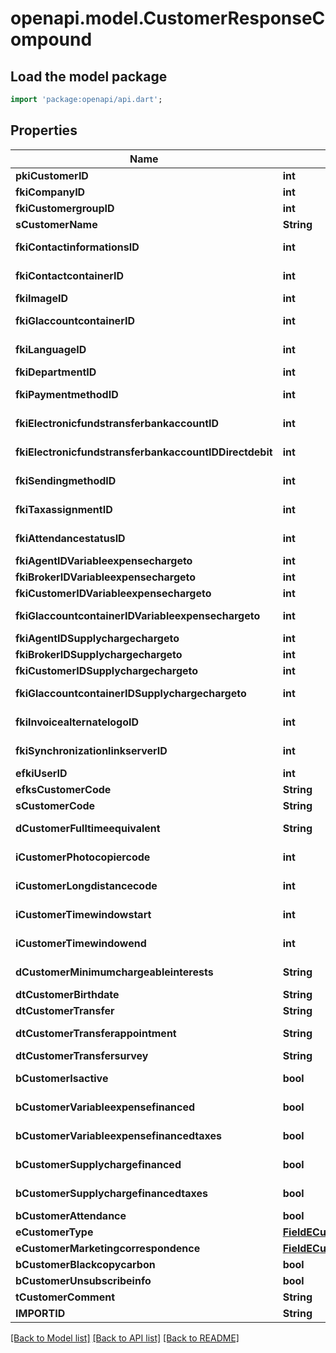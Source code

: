 # openapi.model.CustomerResponseCompound

## Load the model package
```dart
import 'package:openapi/api.dart';
```

## Properties
Name | Type | Description | Notes
------------ | ------------- | ------------- | -------------
**pkiCustomerID** | **int** | The unique ID of the Customer. | 
**fkiCompanyID** | **int** | The unique ID of the Company | 
**fkiCustomergroupID** | **int** | The unique ID of the Customergroup | 
**sCustomerName** | **String** | The name of the Customer | 
**fkiContactinformationsID** | **int** | The unique ID of the Contactinformations | 
**fkiContactcontainerID** | **int** | The unique ID of the Contactcontainer | 
**fkiImageID** | **int** | The unique ID of the Image | 
**fkiGlaccountcontainerID** | **int** | The unique ID of the Glaccountcontainer | 
**fkiLanguageID** | **int** | The unique ID of the Language.  Valid values:  |Value|Description| |-|-| |1|French| |2|English| | 
**fkiDepartmentID** | **int** | The unique ID of the Department | 
**fkiPaymentmethodID** | **int** | The unique ID of the Paymentmethod | 
**fkiElectronicfundstransferbankaccountID** | **int** | The unique ID of the Electronicfundstransferbankaccount | 
**fkiElectronicfundstransferbankaccountIDDirectdebit** | **int** | The unique ID of the Electronicfundstransferbankaccount | 
**fkiSendingmethodID** | **int** | The unique ID of the Sendingmethod | 
**fkiTaxassignmentID** | **int** | The unique ID of the Taxassignment.  Valid values:  |Value|Description| |-|-| |1|No tax| |2|GST| |3|HST (ON)| |4|HST (NB)| |5|HST (NS)| |6|HST (NL)| |7|HST (PE)| |8|GST + QST (QC)| |9|GST + QST (QC) Non-Recoverable| |10|GST + PST (BC)| |11|GST + PST (SK)| |12|GST + RST (MB)| |13|GST + PST (BC) Non-Recoverable| |14|GST + PST (SK) Non-Recoverable| |15|GST + RST (MB) Non-Recoverable| | 
**fkiAttendancestatusID** | **int** | The unique ID of the Attendancestatus | 
**fkiAgentIDVariableexpensechargeto** | **int** | The unique ID of the Agent. | 
**fkiBrokerIDVariableexpensechargeto** | **int** | The unique ID of the Broker. | 
**fkiCustomerIDVariableexpensechargeto** | **int** | The unique ID of the Customer. | 
**fkiGlaccountcontainerIDVariableexpensechargeto** | **int** | The unique ID of the Glaccountcontainer | 
**fkiAgentIDSupplychargechargeto** | **int** | The unique ID of the Agent. | 
**fkiBrokerIDSupplychargechargeto** | **int** | The unique ID of the Broker. | 
**fkiCustomerIDSupplychargechargeto** | **int** | The unique ID of the Customer. | 
**fkiGlaccountcontainerIDSupplychargechargeto** | **int** | The unique ID of the Glaccountcontainer | 
**fkiInvoicealternatelogoID** | **int** | The unique ID of the Invoicealternatelogo | 
**fkiSynchronizationlinkserverID** | **int** | The unique ID of the Synchronizationlinkserver | 
**efkiUserID** | **int** | The unique ID of the User | [optional] 
**efksCustomerCode** | **String** | The code of the Customer | [optional] 
**sCustomerCode** | **String** | The code of the Customer | 
**dCustomerFulltimeequivalent** | **String** | The fulltimeequivalent of the Customer | 
**iCustomerPhotocopiercode** | **int** | The photocopiercode of the Customer | 
**iCustomerLongdistancecode** | **int** | The longdistancecode of the Customer | 
**iCustomerTimewindowstart** | **int** | The timewindowstart of the Customer | 
**iCustomerTimewindowend** | **int** | The timewindowend of the Customer | 
**dCustomerMinimumchargeableinterests** | **String** | The minimumchargeableinterests of the Customer | 
**dtCustomerBirthdate** | **String** | The birthdate of the Customer | 
**dtCustomerTransfer** | **String** | The transfer of the Customer | 
**dtCustomerTransferappointment** | **String** | The transferappointment of the Customer | 
**dtCustomerTransfersurvey** | **String** | The transfersurvey of the Customer | 
**bCustomerIsactive** | **bool** | Whether the customer is active or not | 
**bCustomerVariableexpensefinanced** | **bool** | Whether if it's an variableexpensefinanced | 
**bCustomerVariableexpensefinancedtaxes** | **bool** | Whether if it's an variableexpensefinancedtaxes | 
**bCustomerSupplychargefinanced** | **bool** | Whether if it's an supplychargefinanced | 
**bCustomerSupplychargefinancedtaxes** | **bool** | Whether if it's an supplychargefinancedtaxes | 
**bCustomerAttendance** | **bool** | Whether if it's an attendance | 
**eCustomerType** | [**FieldECustomerType**](FieldECustomerType.md) |  | 
**eCustomerMarketingcorrespondence** | [**FieldECustomerMarketingcorrespondence**](FieldECustomerMarketingcorrespondence.md) |  | 
**bCustomerBlackcopycarbon** | **bool** | Whether if it's an blackcopycarbon | 
**bCustomerUnsubscribeinfo** | **bool** | Whether if it's an unsubscribeinfo | 
**tCustomerComment** | **String** | The comment of the Customer | 
**IMPORTID** | **String** |  | [optional] 

[[Back to Model list]](../README.md#documentation-for-models) [[Back to API list]](../README.md#documentation-for-api-endpoints) [[Back to README]](../README.md)


